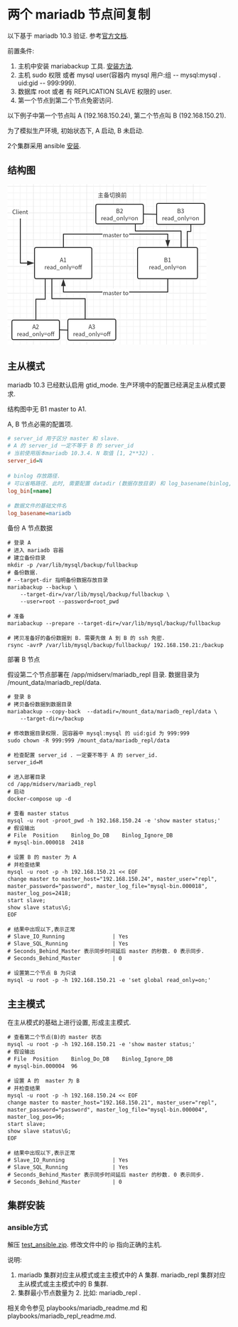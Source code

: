 # 两个 mariadb 节点间复制

以下基于 mariadb 10.3 验证. 参考[官方文档](https://mariadb.com/kb/en/setting-up-a-replication-slave-with-mariabackup/).

前置条件:

1. 主机中安装 mariabackup 工具. [安装方法](../tools/installing-tools.md).
2. 主机 sudo 权限 或者 mysql user(容器内 mysql 用户:组 -- mysql:mysql . uid:gid -- 999:999).
3. 数据库 root 或者 有 REPLICATION SLAVE 权限的 user.
4. 第一个节点到第二个节点免密访问.

以下例子中第一个节点叫 A (192.168.150.24), 第二个节点叫 B (192.168.150.21).

为了模拟生产环境, 初始状态下, A 启动, B 未启动. 

2个集群采用 ansible [安装](#ansible方式). 

## 结构图

![image-20200401094517736](./结构图.png)

## 主从模式

mariadb 10.3 已经默认启用 gtid_mode. 生产环境中的配置已经满足主从模式要求.

结构图中无 B1 master to A1.

A, B 节点必需的配置项.

``` ini
# server_id 用于区分 master 和 slave. 
# A 的 server_id 一定不等于 B 的 server_id
# 当前使用版本mariadb 10.3.4. N 取值 [1, 2**32) .  
server_id=N

# binlog 存放路径. 
# 可以省略路径. 此时, 需要配置 datadir (数据存放目录) 和 log_basename(binlog, slowlog, errorlog, pid 等文件的基础文件名). 
log_bin[=name]

# 数据文件的基础文件名
log_basename=mariadb
```

备份 A 节点数据

``` shell
# 登录 A
# 进入 mariadb 容器
# 建立备份目录
mkdir -p /var/lib/mysql/backup/fullbackup
# 备份数据.
# --target-dir 指明备份数据存放目录
mariabackup --backup \
	--target-dir=/var/lib/mysql/backup/fullbackup \
	--user=root --password=root_pwd
	
# 准备
mariabackup --prepare --target-dir=/var/lib/mysql/backup/fullbackup

# 拷贝准备好的备份数据到 B. 需要先做 A 到 B 的 ssh 免密.
rsync -avrP /var/lib/mysql/backup/fullbackup/ 192.168.150.21:/backup
```

部署 B 节点

假设第二个节点部署在 /app/midserv/mariadb_repl 目录. 数据目录为 /mount_data/mariadb_repl/data.

``` shell
# 登录 B
# 拷贝备份数据到数据目录
mariabackup --copy-back  --datadir=/mount_data/mariadb_repl/data \
	--target-dir=/backup
	
# 修改数据目录权限. 因容器中 mysql:mysql 的 uid:gid 为 999:999
sudo chown -R 999:999 /mount_data/mariadb_repl/data

# 检查配置 server_id . 一定要不等于 A 的 server_id.
server_id=M

# 进入部署目录
cd /app/midserv/mariadb_repl
# 启动
docker-compose up -d

# 查看 master status
mysql -u root -proot_pwd -h 192.168.150.24 -e 'show master status;'
# 假设输出
# File	Position	Binlog_Do_DB	Binlog_Ignore_DB
# mysql-bin.000018	2418

# 设置 B 的 master 为 A
# 并检查结果
mysql -u root -p -h 192.168.150.21 << EOF
change master to master_host="192.168.150.24", master_user="repl", master_password="password", master_log_file="mysql-bin.000018", master_log_pos=2418;
start slave;
show slave status\G;
EOF

# 结果中出现以下,表示正常
# Slave_IO_Running               | Yes
# Slave_SQL_Running              | Yes
# Seconds_Behind_Master 表示同步时间延后 master 的秒数. 0 表示同步.
# Seconds_Behind_Master          | 0

# 设置第二个节点 B 为只读
mysql -u root -p -h 192.168.150.21 -e 'set global read_only=on;'
```



## 主主模式

在主从模式的基础上进行设置, 形成主主模式.

``` shell
# 查看第二个节点(B)的 master 状态
mysql -u root -p -h 192.168.150.21 -e 'show master status;'
# 假设输出
# File	Position	Binlog_Do_DB	Binlog_Ignore_DB
# mysql-bin.000004	96

# 设置 A 的  master 为 B
# 并检查结果
mysql -u root -p -h 192.168.150.24 << EOF
change master to master_host="192.168.150.21", master_user="repl", master_password="password", master_log_file="mysql-bin.000004", master_log_pos=96;
start slave;
show slave status\G;
EOF

# 结果中出现以下,表示正常
# Slave_IO_Running               | Yes
# Slave_SQL_Running              | Yes
# Seconds_Behind_Master 表示同步时间延后 master 的秒数. 0 表示同步.
# Seconds_Behind_Master          | 0
```

## 集群安装

### ansible方式

解压 [test_ansible.zip](./test_ansible.zip). 修改文件中的 ip 指向正确的主机. 

说明: 

1. mariadb 集群对应主从模式或主主模式中的 A 集群. mariadb_repl 集群对应主从模式或主主模式中的 B 集群.
2. 集群最小节点数量为 2. 比如: mariadb_repl .

相关命令参见 playbooks/mariadb_readme.md 和 playbooks/mariadb_repl_readme.md.
